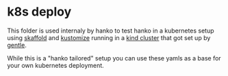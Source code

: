 # k8s deploy
This folder is used internaly by hanko to test hanko in a kubernetes setup using [skaffold](https://skaffold.dev/) and [kustomize](https://github.com/kubernetes-sigs/kustomize)
running in a [kind cluster](https://kind.sigs.k8s.io/) that got set up by [gentle](https://github.com/like-a-bause/gentle).

While this is a "hanko tailored" setup you can use these yamls as a base for your own kubernetes deployment.
